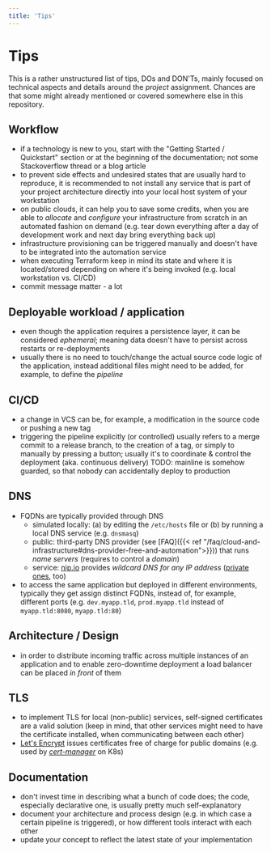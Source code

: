 ```yaml
---
title: 'Tips'
---
```



Tips
====

This is a rather unstructured list of tips, DOs and DON'Ts, mainly focused on technical aspects and details around the
*project* assignment. Chances are that some might already mentioned or covered somewhere else in this repository.


## Workflow

* if a technology is new to you, start with the "Getting Started / Quickstart" section or at the beginning of the
  documentation; not some Stackoverflow thread or a blog article
* to prevent side effects and undesired states that are usually hard to reproduce, it is recommended to not install
  any service that is part of your project architecture directly into your local host system of your workstation
* on public clouds, it can help you to save some credits, when you are able to *allocate* and *configure* your
  infrastructure from scratch in an automated fashion on demand (e.g. tear down everything after a day of development
  work and next day bring everything back up)
* infrastructure provisioning can be triggered manually and doesn't have to be integrated into the automation service
* when executing Terraform keep in mind its state and where it is located/stored depending on where it's being 
  invoked (e.g. local workstation vs. CI/CD)
* commit message matter - a lot


## Deployable workload / application

* even though the application requires a persistence layer, it can be considered *ephemeral*; meaning data doesn't have
  to persist across restarts or re-deployments
* usually there is no need to touch/change the actual source code logic of the application, instead additional files
  might need to be added, for example, to define the *pipeline*


## CI/CD

* a change in VCS can be, for example, a modification in the source code or pushing a new tag
* triggering the pipeline explicitly (or controlled) usually refers to a merge commit to a release branch, to the creation
  of a tag, or simply to manually by pressing a button; usually it's to coordinate & control the deployment (aka.
  continuous delivery) TODO: mainline is somehow guarded, so that nobody can accidentally deploy to production


## DNS

* FQDNs are typically provided through DNS
    * simulated locally: (a) by editing the `/etc/hosts` file or (b) by running a local DNS service (e.g. `dnsmasq`)
    * public: third-party DNS provider
      (see [FAQ]({{< ref "/faq/cloud-and-infrastructure#dns-provider-free-and-automation">}}))
      that runs *name servers* (requires to control a *domain*)
    * service: [nip.io](https://nip.io/) provides *wildcard DNS for any IP address*
      ([private ones](https://en.wikipedia.org/wiki/Private_network), too)
* to access the same application but deployed in different environments, typically they get assign distinct FQDNs,
  instead of, for example, different ports (e.g. `dev.myapp.tld`, `prod.myapp.tld` instead of `myapp.tld:8080`, 
  `myapp.tld:80`)


## Architecture / Design

* in order to distribute incoming traffic across multiple instances of an application and to enable zero-downtime
  deployment a load balancer can be placed *in front* of them


## TLS 

* to implement TLS for local (non-public) services, self-signed certificates are a valid solution (keep in mind, that
  other services might need to have the certificate installed, when communicating between each other)
* [Let's Encrypt](https://letsencrypt.org/docs/) issues certificates free of charge for public domains (e.g. used by
  [*cert-manager*](https://github.com/jetstack/cert-manager) on K8s)


## Documentation

* don't invest time in describing what a bunch of code does; the code, especially declarative one, is usually pretty
  much self-explanatory
* document your architecture and process design (e.g. in which case a certain pipeline is triggered), or how different
  tools interact with each other
* update your concept to reflect the latest state of your implementation
